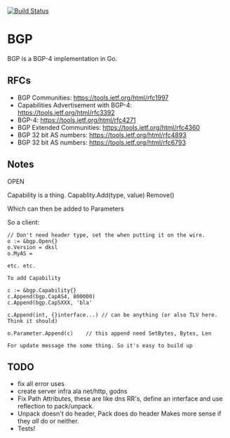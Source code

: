 [![Build Status](https://travis-ci.org/miekg/bgp.svg?branch=master)](https://travis-ci.org/miekg/bgp)

# BGP

BGP is a BGP-4 implementation in Go.

## RFCs

* BGP Communities: <https://tools.ietf.org/html/rfc1997>
* Capabilities Advertisement with BGP-4: <https://tools.ietf.org/html/rfc3392>
* BGP-4: <https://tools.ietf.org/html/rfc4271>
* BGP Extended Communities: <https://tools.ietf.org/html/rfc4360>
* BGP 32 bit AS numbers: <https://tools.ietf.org/html/rfc4893>
* BGP 32 bit AS numbers: <https://tools.ietf.org/html/rfc6793>


## Notes

OPEN

Capability is a thing. Capablity.Add(type, value)
Remove()

Which can then be added to Parameters

So a client:

    // Don't need header type, set the when putting it on the wire.
    o := &bgp.Open{}
    o.Version = dksl
    o.MyAS = 

    etc. etc.

    To add Capability

    c := &bgp.Capability{}
    c.Append(bgp.CapAS4, 800000)
    c.Append(bgp.CapSXXX, 'bla'

    c.Append(int, {}interface...) // can be anything (or also TLV here. Think it should)

    o.Parameter.Append(c)    // this append need SetBytes, Bytes, Len

    For update message the some thing. So it's easy to build up



## TODO

* fix all error uses
* create server infra ala net/http, godns
* Fix Path Attributes, these are like dns RR's, define an interface
    and use reflection to pack/unpack.
* Unpack doesn't do header, Pack does do header
    Makes more sense if they *all* do or neither.
* Tests!

